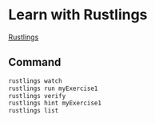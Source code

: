 # Learn with Rustlings

[Rustlings](https://github.com/rust-lang/rustlings)

## Command

```bash
rustlings watch
rustlings run myExercise1
rustlings verify
rustlings hint myExercise1
rustlings list
